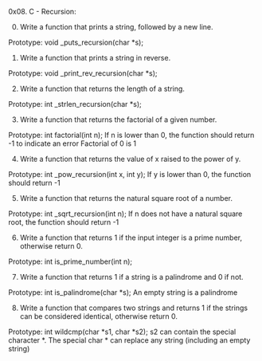 0x08. C - Recursion:

0. Write a function that prints a string, followed by a new line.

Prototype: void _puts_recursion(char *s);


1. Write a function that prints a string in reverse.

Prototype: void _print_rev_recursion(char *s);


2. Write a function that returns the length of a string.

Prototype: int _strlen_recursion(char *s);


3. Write a function that returns the factorial of a given number.

Prototype: int factorial(int n);
If n is lower than 0, the function should return -1 to indicate an error
Factorial of 0 is 1


4. Write a function that returns the value of x raised to the power of y.

Prototype: int _pow_recursion(int x, int y);
If y is lower than 0, the function should return -1


5. Write a function that returns the natural square root of a number.

Prototype: int _sqrt_recursion(int n);
If n does not have a natural square root, the function should return -1


6. Write a function that returns 1 if the input integer is a prime number, otherwise return 0.

Prototype: int is_prime_number(int n);


7. Write a function that returns 1 if a string is a palindrome and 0 if not.

Prototype: int is_palindrome(char *s);
An empty string is a palindrome


8. Write a function that compares two strings and returns 1 if the strings can be considered identical, otherwise return 0.

Prototype: int wildcmp(char *s1, char *s2);
s2 can contain the special character *.
The special char * can replace any string (including an empty string)

